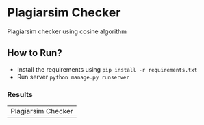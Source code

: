 # Plagiarsim Checker

Plagiarsim checker using cosine algorithm


## How to Run?

- Install the requirements using `pip install -r requirements.txt`
- Run server `python manage.py runserver`



### Results
<table>
  <tr>
    <td>Plagiarsim Checker</td>
  </tr>
  <tr>
   
  </tr>
 </table>
